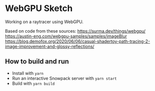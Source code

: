# WebGPU Sketch
Working on a raytracer using WebGPU.

Based on code from these sources:
https://surma.dev/things/webgpu/ 
https://austin-eng.com/webgpu-samples/samples/imageBlur
https://blog.demofox.org/2020/06/06/casual-shadertoy-path-tracing-2-image-improvement-and-glossy-reflections/

## How to build and run

* Install with `yarn`
* Run an interactive Snowpack server with `yarn start`
* Build with `yarn build`